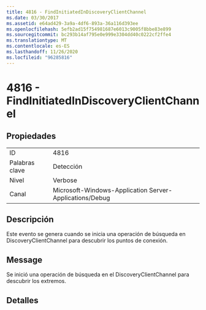 ```yaml
---
title: 4816 - FindInitiatedInDiscoveryClientChannel
ms.date: 03/30/2017
ms.assetid: e64ad429-3a9a-4df6-893a-36a116d393ee
ms.openlocfilehash: 5efb2ad15f754981687e6013c9005f8bbe83e899
ms.sourcegitcommit: bc293b14af795e0e999e3304dd40c0222cf2ffe4
ms.translationtype: MT
ms.contentlocale: es-ES
ms.lasthandoff: 11/26/2020
ms.locfileid: "96285816"
---
```

# <a name="4816---findinitiatedindiscoveryclientchannel"></a>4816 - FindInitiatedInDiscoveryClientChannel

## <a name="properties"></a>Propiedades  
  
|||  
|-|-|  
|ID|4816|  
|Palabras clave|Detección|  
|Nivel|Verbose|  
|Canal|Microsoft-Windows-Application Server-Applications/Debug|  
  
## <a name="description"></a>Descripción  

 Este evento se genera cuando se inicia una operación de búsqueda en DiscoveryClientChannel para descubrir los puntos de conexión.  
  
## <a name="message"></a>Message  

 Se inició una operación de búsqueda en el DiscoveryClientChannel para descubrir los extremos.  
  
## <a name="details"></a>Detalles
